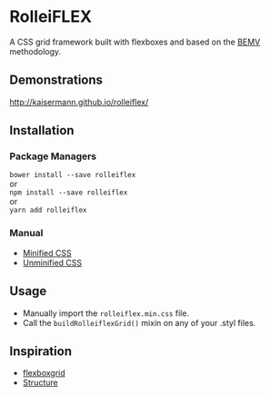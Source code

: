 # RolleiFLEX

A CSS grid framework built with flexboxes and based on the [BEMV](http://webuild.envato.com/blog/chainable-bem-modifiers/) methodology.

## Demonstrations
http://kaisermann.github.io/rolleiflex/

## Installation

### Package Managers

`bower install --save rolleiflex`
<br> or <br>
`npm install --save rolleiflex`
<br> or <br>
`yarn add rolleiflex`

### Manual

* [Minified CSS](https://raw.githubusercontent.com/kaisermann/rolleiflex/master/dist/rolleiflex.min.css)
* [Unminified CSS](https://raw.githubusercontent.com/kaisermann/rolleiflex/master/dist/rolleiflex.css)

## Usage

* Manually import the `rolleiflex.min.css` file.
* Call the `buildRolleiflexGrid()` mixin on any of your .styl files.

## Inspiration

* [flexboxgrid](https://github.com/kristoferjoseph/flexboxgrid)
* [Structure](https://github.com/kenwheeler/structure)
